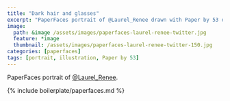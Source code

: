 ```yaml
---
title: "Dark hair and glasses"
excerpt: "PaperFaces portrait of @Laurel_Renee drawn with Paper by 53 on an iPad."
image: 
  path: &image /assets/images/paperfaces-laurel-renee-twitter.jpg 
  feature: *image
  thumbnail: /assets/images/paperfaces-laurel-renee-twitter-150.jpg
categories: [paperfaces]
tags: [portrait, illustration, Paper by 53]
---
```


PaperFaces portrait of [@Laurel_Renee](https://twitter.com/Laurel_Renee).

{% include boilerplate/paperfaces.md %}
